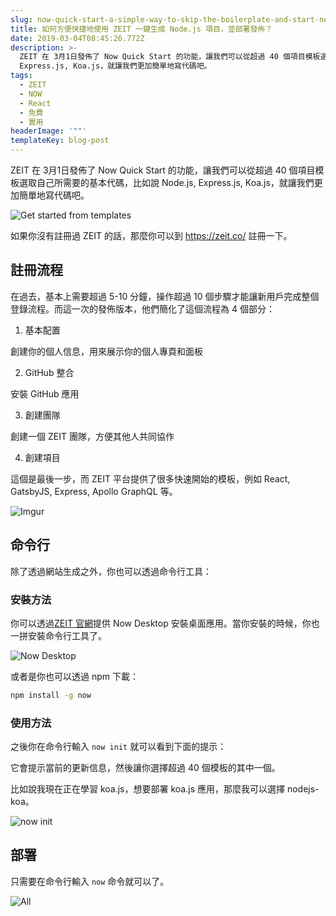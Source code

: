 ```yaml
---
slug: now-quick-start-a-simple-way-to-skip-the-boilerplate-and-start-new-projects
title: 如何方便快捷地使用 ZEIT 一鍵生成 Node.js 項目，並部署發佈？
date: 2019-03-04T08:45:26.772Z
description: >-
  ZEIT 在 3月1日發佈了 Now Quick Start 的功能，讓我們可以從超過 40 個項目模板選取自己所需要的基本代碼，比如說 Node.js,
  Express.js, Koa.js，就讓我們更加簡單地寫代碼吧。
tags:
  - ZEIT
  - NOW
  - React
  - 免費
  - 實用
headerImage: '""'
templateKey: blog-post
---
```

ZEIT 在 3月1日發佈了 Now Quick Start 的功能，讓我們可以從超過 40 個項目模板選取自己所需要的基本代碼，比如說 Node.js, Express.js, Koa.js，就讓我們更加簡單地寫代碼吧。

![Get started from templates](https://i.imgur.com/BUOnJID.png)

如果你沒有註冊過 ZEIT 的話，那麼你可以到 https://zeit.co/ 註冊一下。

## 註冊流程

在過去，基本上需要超過 5-10 分鐘，操作超過 10 個步驟才能讓新用戶完成整個登錄流程。而這一次的發佈版本，他們簡化了這個流程為 4 個部分：

1. 基本配置

創建你的個人信息，用來展示你的個人專頁和面板

2. GitHub 整合

安裝 GitHub 應用

3. 創建團隊

創建一個 ZEIT 團隊，方便其他人共同協作

4. 創建項目

這個是最後一步，而 ZEIT 平台提供了很多快速開始的模板，例如 React, GatsbyJS, Express, Apollo GraphQL 等。

![Imgur](https://i.imgur.com/7g3lGjp.png)

## 命令行

除了透過網站生成之外，你也可以透過命令行工具：

### 安裝方法

你可以透過[ZEIT 官網](https://zeit.co/download)提供 Now Desktop 安裝桌面應用。當你安裝的時候，你也一拼安裝命令行工具了。

![Now Desktop](https://i.imgur.com/yVgAhe3.png)

或者是你也可以透過 npm 下載：

```bash
npm install -g now
```

### 使用方法

之後你在命令行輸入 `now init` 就可以看到下面的提示：

它會提示當前的更新信息，然後讓你選擇超過 40 個模板的其中一個。

比如說我現在正在學習 koa.js，想要部署 koa.js 應用，那麼我可以選擇 nodejs-koa。

![now init](https://i.imgur.com/d0Tdhi8.jpg)

## 部署

只需要在命令行輸入 `now` 命令就可以了。

![All](https://i.imgur.com/0aBGW0B.jpg)

